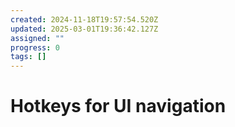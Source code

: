 ```yaml
---
created: 2024-11-18T19:57:54.520Z
updated: 2025-03-01T19:36:42.127Z
assigned: ""
progress: 0
tags: []
---
```


# Hotkeys for UI navigation
